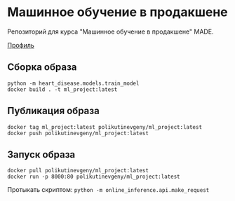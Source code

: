 # Машинное обучение в продакшене

Репозиторий для курса "Машинное обучение в продакшене" MADE.

[Профиль](https://data.mail.ru/profile/e.polikutin/)

Сборка образа
-----------------
```shell
python -m heart_disease.models.train_model
docker build . -t ml_project:latest
```

Публикация образа
-----------------
```shell
docker tag ml_project:latest polikutinevgeny/ml_project:latest
docker push polikutinevgeny/ml_project:latest
```

Запуск образа
-------------
```shell
docker pull polikutinevgeny/ml_project:latest
docker run -p 8000:80 polikutinevgeny/ml_project:latest
```

Протыкать скриптом:
`python -m online_inference.api.make_request`
